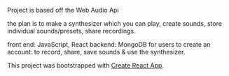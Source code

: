 Project is based off the Web Audio Api

the plan is to make a synthesizer which you can play, create sounds,
store individual sounds/presets, share recordings.

front end: JavaScript, React
backend: MongoDB for users to create an account: to record, share, save sounds & use the synthesizer.

This project was bootstrapped with [Create React App](https://github.com/facebookincubator/create-react-app).